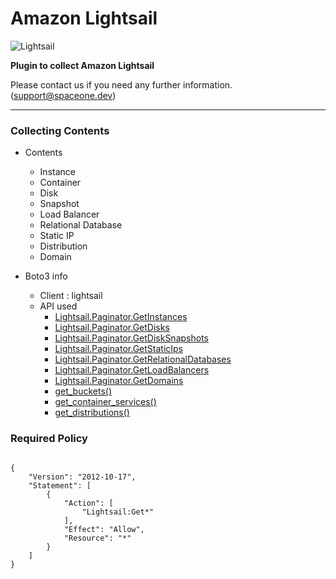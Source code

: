 # Amazon Lightsail

![Lightsail](https://spaceone-custom-assets.s3.ap-northeast-2.amazonaws.com/console-assets/icons/cloud-services/aws/Amazon-Lightsail.svg)

**Plugin to collect Amazon Lightsail**

Please contact us if you need any further information. (<support@spaceone.dev>)

---

### Collecting Contents

- Contents
  - Instance
  - Container
  - Disk
  - Snapshot
  - Load Balancer
  - Relational Database
  - Static IP
  - Distribution
  - Domain
  
- Boto3 info
  - Client : lightsail
  - API used
    - [Lightsail.Paginator.GetInstances](https://boto3.amazonaws.com/v1/documentation/api/latest/reference/services/lightsail.html#Lightsail.Paginator.GetInstances)
    - [Lightsail.Paginator.GetDisks](https://boto3.amazonaws.com/v1/documentation/api/latest/reference/services/lightsail.html#Lightsail.Paginator.GetDisks)
    - [Lightsail.Paginator.GetDiskSnapshots](https://boto3.amazonaws.com/v1/documentation/api/latest/reference/services/lightsail.html#Lightsail.Paginator.GetDiskSnapshots)
    - [Lightsail.Paginator.GetStaticIps](https://boto3.amazonaws.com/v1/documentation/api/latest/reference/services/lightsail.html#Lightsail.Paginator.GetStaticIps)
    - [Lightsail.Paginator.GetRelationalDatabases](https://boto3.amazonaws.com/v1/documentation/api/latest/reference/services/lightsail.html#Lightsail.Paginator.GetRelationalDatabases)
    - [Lightsail.Paginator.GetLoadBalancers](https://boto3.amazonaws.com/v1/documentation/api/latest/reference/services/lightsail.html#Lightsail.Paginator.GetLoadBalancers)
    - [Lightsail.Paginator.GetDomains](https://boto3.amazonaws.com/v1/documentation/api/latest/reference/services/lightsail.html#Lightsail.Paginator.GetDomains)
    - [get_buckets()](https://boto3.amazonaws.com/v1/documentation/api/latest/reference/services/lightsail.html#Lightsail.Client.get_buckets)
    - [get_container_services()](https://boto3.amazonaws.com/v1/documentation/api/latest/reference/services/lightsail.html#Lightsail.Client.get_container_services)
    - [get_distributions()](https://boto3.amazonaws.com/v1/documentation/api/latest/reference/services/lightsail.html#Lightsail.Client.get_distributions)


### Required Policy
  
<pre>
<code>
{
    "Version": "2012-10-17",
    "Statement": [
        {
            "Action": [
                "Lightsail:Get*"
            ],
            "Effect": "Allow",
            "Resource": "*"
        }
    ]
}
</code>
</pre>
